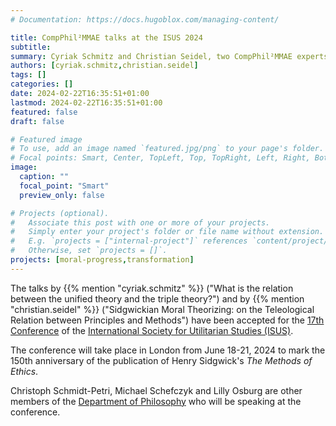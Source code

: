 ```yaml
---
# Documentation: https://docs.hugoblox.com/managing-content/

title: CompPhil²MMAE talks at the ISUS 2024
subtitle: 
summary: Cyriak Schmitz and Christian Seidel, two CompPhil²MMAE experts on the history of ideas of utilitarianism, will speak at the [17th Conference](https://www.ucl.ac.uk/bentham-project/events/isus-conferences) of the [International Society for Utilitarian Studies (ISUS)](https://www.ucl.ac.uk/bentham-project/international-society-utilitarian-studies).  
authors: [cyriak.schmitz,christian.seidel]
tags: []
categories: []
date: 2024-02-22T16:35:51+01:00
lastmod: 2024-02-22T16:35:51+01:00
featured: false
draft: false

# Featured image
# To use, add an image named `featured.jpg/png` to your page's folder.
# Focal points: Smart, Center, TopLeft, Top, TopRight, Left, Right, BottomLeft, Bottom, BottomRight.
image:
  caption: ""
  focal_point: "Smart"
  preview_only: false

# Projects (optional).
#   Associate this post with one or more of your projects.
#   Simply enter your project's folder or file name without extension.
#   E.g. `projects = ["internal-project"]` references `content/project/deep-learning/index.md`.
#   Otherwise, set `projects = []`.
projects: [moral-progress,transformation]
---
```


The talks by {{% mention "cyriak.schmitz" %}} ("What is the relation between the unified theory and the triple theory?") and by {{% mention "christian.seidel" %}} ("Sidgwickian Moral Theorizing: on the Teleological Relation between Principles and Methods") have been accepted for the [17th Conference](https://www.ucl.ac.uk/bentham-project/events/isus-conferences) of the [International Society for Utilitarian Studies (ISUS)](https://www.ucl.ac.uk/bentham-project/international-society-utilitarian-studies).

<!--more-->

The conference will take place in London from June 18-21, 2024 to mark the 150th anniversary of the publication of Henry Sidgwick's *The Methods of Ethics*. 

<!-- zur Ideengeschichte des utilitaristischen Tradition  -->

Christoph Schmidt-Petri, Michael Schefczyk and Lilly Osburg are other members of the [Department of Philosophy](https://www.philosophie.kit.edu/) who will be speaking at the conference.

